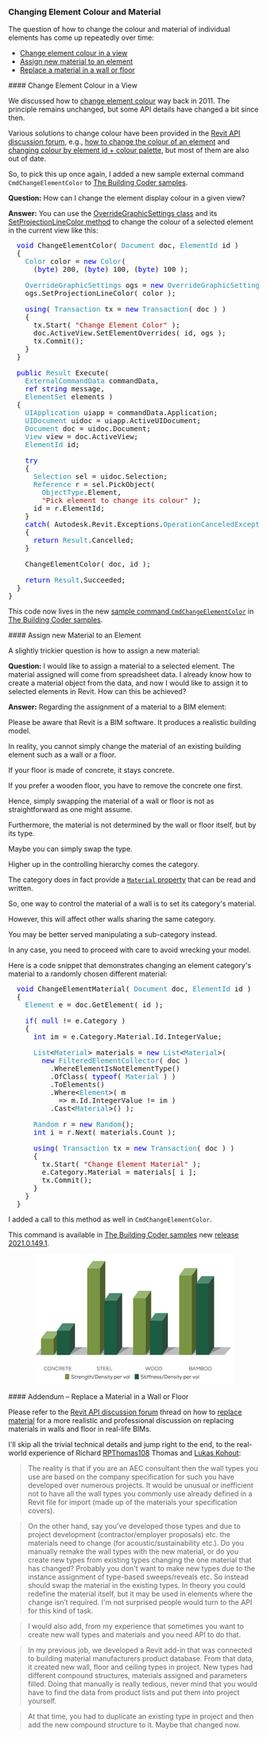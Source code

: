 <head>
<meta http-equiv="Content-Type" content="text/html; charset=utf-8">
<link rel="stylesheet" type="text/css" href="bc.css">
<script src="https://cdn.rawgit.com/google/code-prettify/master/loader/run_prettify.js" type="text/javascript"></script>
</head>

<!---

- 16576354 [material assignment]

twitter:

How to change the colour and material of individual elements, change element colour in a view, assign new material to an element, replace a material in a wall or floor in the #RevitAPI @AutodeskForge @AutodeskRevit #bim #DynamoBim #ForgeDevCon https://bit.ly/elemcolormaterial

The question of how to change the colour and material of individual elements has come up repeatedly over time
&ndash; Change element colour in a view
&ndash; Assign new material to an element
&ndash; Replace a material in a wall or floor...

linkedin:

How to change the colour and material of individual elements, change element colour in a view, assign new material to an element and replace a material in a wall or floor in the #RevitAPI

https://bit.ly/elemcolormaterial

The question of how to change the colour and material of individual elements has come up repeatedly over time:

- Change element colour in a view
- Assign new material to an element
- Replace a material in a wall or floor...

#bim #DynamoBim #ForgeDevCon #Revit #API #IFC #SDK #AI #VisualStudio #Autodesk #AEC #adsk

the [Revit API discussion forum](http://forums.autodesk.com/t5/revit-api-forum/bd-p/160) thread

<center>
<img src="img/" alt="" title="" width="600"/>
<p style="font-size: 80%; font-style:italic"></p>
</center>

-->

### Changing Element Colour and Material

The question of how to change the colour and material of individual elements has come up repeatedly over time:

- [Change element colour in a view](#2)
- [Assign new material to an element](#3)
- [Replace a material in a wall or floor](#4)

####<a name="2"></a> Change Element Colour in a View

We discussed
how to [change element colour](https://thebuildingcoder.typepad.com/blog/2011/03/change-element-colour.html) way
back in 2011.
The principle remains unchanged, but some API details have changed a bit since then.

Various solutions to change colour have been provided in
the [Revit API discussion forum](http://forums.autodesk.com/t5/revit-api-forum/bd-p/160),
e.g., [how to change the colour of an element](https://forums.autodesk.com/t5/revit-api-forum/how-change-the-color-a-element/m-p/5651177)
and [changing colour by element id + colour palette](https://forums.autodesk.com/t5/revit-api-forum/change-color-by-element-id-color-palette/m-p/4768209),
but most of them are also out of date.

So, to pick this up once again, I added a new sample external command `CmdChangeElementColor`
to [The Building Coder samples](https://github.com/jeremytammik/the_building_coder_samples).

**Question:** How can I change the element display colour in a given view?

**Answer:** You can use
the [OverrideGraphicSettings class](https://www.revitapidocs.com/2020/eb2bd6b6-b7b2-5452-2070-2dbadb9e068a.htm) and
its [SetProjectionLineColor method](https://www.revitapidocs.com/2020/6b780d28-87fb-2ba6-04fa-f973d85ca552.htm) to
change the colour of a selected element in the current view like this:

<pre class="code">
&nbsp;&nbsp;<span style="color:blue;">void</span>&nbsp;ChangeElementColor(&nbsp;<span style="color:#2b91af;">Document</span>&nbsp;doc,&nbsp;<span style="color:#2b91af;">ElementId</span>&nbsp;id&nbsp;)
&nbsp;&nbsp;{
&nbsp;&nbsp;&nbsp;&nbsp;<span style="color:#2b91af;">Color</span>&nbsp;color&nbsp;=&nbsp;<span style="color:blue;">new</span>&nbsp;<span style="color:#2b91af;">Color</span>(
&nbsp;&nbsp;&nbsp;&nbsp;&nbsp;&nbsp;(<span style="color:blue;">byte</span>)&nbsp;200,&nbsp;(<span style="color:blue;">byte</span>)&nbsp;100,&nbsp;(<span style="color:blue;">byte</span>)&nbsp;100&nbsp;);
 
&nbsp;&nbsp;&nbsp;&nbsp;<span style="color:#2b91af;">OverrideGraphicSettings</span>&nbsp;ogs&nbsp;=&nbsp;<span style="color:blue;">new</span>&nbsp;<span style="color:#2b91af;">OverrideGraphicSettings</span>();
&nbsp;&nbsp;&nbsp;&nbsp;ogs.SetProjectionLineColor(&nbsp;color&nbsp;);
 
&nbsp;&nbsp;&nbsp;&nbsp;<span style="color:blue;">using</span>(&nbsp;<span style="color:#2b91af;">Transaction</span>&nbsp;tx&nbsp;=&nbsp;<span style="color:blue;">new</span>&nbsp;<span style="color:#2b91af;">Transaction</span>(&nbsp;doc&nbsp;)&nbsp;)
&nbsp;&nbsp;&nbsp;&nbsp;{
&nbsp;&nbsp;&nbsp;&nbsp;&nbsp;&nbsp;tx.Start(&nbsp;<span style="color:#a31515;">&quot;Change&nbsp;Element&nbsp;Color&quot;</span>&nbsp;);
&nbsp;&nbsp;&nbsp;&nbsp;&nbsp;&nbsp;doc.ActiveView.SetElementOverrides(&nbsp;id,&nbsp;ogs&nbsp;);
&nbsp;&nbsp;&nbsp;&nbsp;&nbsp;&nbsp;tx.Commit();
&nbsp;&nbsp;&nbsp;&nbsp;}
&nbsp;&nbsp;}
 
&nbsp;&nbsp;<span style="color:blue;">public</span>&nbsp;<span style="color:#2b91af;">Result</span>&nbsp;Execute(
&nbsp;&nbsp;&nbsp;&nbsp;<span style="color:#2b91af;">ExternalCommandData</span>&nbsp;commandData,
&nbsp;&nbsp;&nbsp;&nbsp;<span style="color:blue;">ref</span>&nbsp;<span style="color:blue;">string</span>&nbsp;message,
&nbsp;&nbsp;&nbsp;&nbsp;<span style="color:#2b91af;">ElementSet</span>&nbsp;elements&nbsp;)
&nbsp;&nbsp;{
&nbsp;&nbsp;&nbsp;&nbsp;<span style="color:#2b91af;">UIApplication</span>&nbsp;uiapp&nbsp;=&nbsp;commandData.Application;
&nbsp;&nbsp;&nbsp;&nbsp;<span style="color:#2b91af;">UIDocument</span>&nbsp;uidoc&nbsp;=&nbsp;uiapp.ActiveUIDocument;
&nbsp;&nbsp;&nbsp;&nbsp;<span style="color:#2b91af;">Document</span>&nbsp;doc&nbsp;=&nbsp;uidoc.Document;
&nbsp;&nbsp;&nbsp;&nbsp;<span style="color:#2b91af;">View</span>&nbsp;view&nbsp;=&nbsp;doc.ActiveView;
&nbsp;&nbsp;&nbsp;&nbsp;<span style="color:#2b91af;">ElementId</span>&nbsp;id;
 
&nbsp;&nbsp;&nbsp;&nbsp;<span style="color:blue;">try</span>
&nbsp;&nbsp;&nbsp;&nbsp;{
&nbsp;&nbsp;&nbsp;&nbsp;&nbsp;&nbsp;<span style="color:#2b91af;">Selection</span>&nbsp;sel&nbsp;=&nbsp;uidoc.Selection;
&nbsp;&nbsp;&nbsp;&nbsp;&nbsp;&nbsp;<span style="color:#2b91af;">Reference</span>&nbsp;r&nbsp;=&nbsp;sel.PickObject(
&nbsp;&nbsp;&nbsp;&nbsp;&nbsp;&nbsp;&nbsp;&nbsp;<span style="color:#2b91af;">ObjectType</span>.Element,
&nbsp;&nbsp;&nbsp;&nbsp;&nbsp;&nbsp;&nbsp;&nbsp;<span style="color:#a31515;">&quot;Pick&nbsp;element&nbsp;to&nbsp;change&nbsp;its&nbsp;colour&quot;</span>&nbsp;);
&nbsp;&nbsp;&nbsp;&nbsp;&nbsp;&nbsp;id&nbsp;=&nbsp;r.ElementId;
&nbsp;&nbsp;&nbsp;&nbsp;}
&nbsp;&nbsp;&nbsp;&nbsp;<span style="color:blue;">catch</span>(&nbsp;Autodesk.Revit.Exceptions.<span style="color:#2b91af;">OperationCanceledException</span>&nbsp;)
&nbsp;&nbsp;&nbsp;&nbsp;{
&nbsp;&nbsp;&nbsp;&nbsp;&nbsp;&nbsp;<span style="color:blue;">return</span>&nbsp;<span style="color:#2b91af;">Result</span>.Cancelled;
&nbsp;&nbsp;&nbsp;&nbsp;}
 
&nbsp;&nbsp;&nbsp;&nbsp;ChangeElementColor(&nbsp;doc,&nbsp;id&nbsp;);
 
&nbsp;&nbsp;&nbsp;&nbsp;<span style="color:blue;">return</span>&nbsp;<span style="color:#2b91af;">Result</span>.Succeeded;
&nbsp;&nbsp;}
}
</pre>

This code now lives in the 
new [sample command `CmdChangeElementColor`](https://github.com/jeremytammik/the_building_coder_samples/blob/master/BuildingCoder/BuildingCoder/CmdChangeElementColor.cs)
in [The Building Coder samples](https://github.com/jeremytammik/the_building_coder_samples).

####<a name="3"></a> Assign new Material to an Element

A slightly trickier question is how to assign a new material:

**Question:** I would like to assign a material to a selected element. The material assigned will come from spreadsheet data. I already know how to create a material object from the data, and now I would like to assign it to selected elements in Revit. How can this be achieved?

**Answer:** Regarding the assignment of a material to a BIM element:

Please be aware that Revit is a BIM software. It produces a realistic building model.

In reality, you cannot simply change the material of an existing building element such as a wall or a floor.

If your floor is made of concrete, it stays concrete.

If you prefer a wooden floor, you have to remove the concrete one first.

Hence, simply swapping the material of a wall or floor is not as straightforward as one might assume.

Furthermore, the material is not determined by the wall or floor itself, but by its type.

Maybe you can simply swap the type.

Higher up in the controlling hierarchy comes the category.

The category does in fact provide
a [`Material` property](https://www.revitapidocs.com/2020/00aa768a-fca2-172f-e5d4-a4d787803983.htm) that
can be read and written.

So, one way to control the material of a wall is to set its category's material.

However, this will affect other walls sharing the same category.

You may be better served manipulating a sub-category instead.

In any case, you need to proceed with care to avoid wrecking your model.

Here is a code snippet that demonstrates changing an element category's material to a randomly chosen different material:

<pre class="code">
&nbsp;&nbsp;<span style="color:blue;">void</span>&nbsp;ChangeElementMaterial(&nbsp;<span style="color:#2b91af;">Document</span>&nbsp;doc,&nbsp;<span style="color:#2b91af;">ElementId</span>&nbsp;id&nbsp;)
&nbsp;&nbsp;{
&nbsp;&nbsp;&nbsp;&nbsp;<span style="color:#2b91af;">Element</span>&nbsp;e&nbsp;=&nbsp;doc.GetElement(&nbsp;id&nbsp;);
 
&nbsp;&nbsp;&nbsp;&nbsp;<span style="color:blue;">if</span>(&nbsp;<span style="color:blue;">null</span>&nbsp;!=&nbsp;e.Category&nbsp;)
&nbsp;&nbsp;&nbsp;&nbsp;{
&nbsp;&nbsp;&nbsp;&nbsp;&nbsp;&nbsp;<span style="color:blue;">int</span>&nbsp;im&nbsp;=&nbsp;e.Category.Material.Id.IntegerValue;
 
&nbsp;&nbsp;&nbsp;&nbsp;&nbsp;&nbsp;<span style="color:#2b91af;">List</span>&lt;<span style="color:#2b91af;">Material</span>&gt;&nbsp;materials&nbsp;=&nbsp;<span style="color:blue;">new</span>&nbsp;<span style="color:#2b91af;">List</span>&lt;<span style="color:#2b91af;">Material</span>&gt;(
&nbsp;&nbsp;&nbsp;&nbsp;&nbsp;&nbsp;&nbsp;&nbsp;<span style="color:blue;">new</span>&nbsp;<span style="color:#2b91af;">FilteredElementCollector</span>(&nbsp;doc&nbsp;)
&nbsp;&nbsp;&nbsp;&nbsp;&nbsp;&nbsp;&nbsp;&nbsp;&nbsp;&nbsp;.WhereElementIsNotElementType()
&nbsp;&nbsp;&nbsp;&nbsp;&nbsp;&nbsp;&nbsp;&nbsp;&nbsp;&nbsp;.OfClass(&nbsp;<span style="color:blue;">typeof</span>(&nbsp;<span style="color:#2b91af;">Material</span>&nbsp;)&nbsp;)
&nbsp;&nbsp;&nbsp;&nbsp;&nbsp;&nbsp;&nbsp;&nbsp;&nbsp;&nbsp;.ToElements()
&nbsp;&nbsp;&nbsp;&nbsp;&nbsp;&nbsp;&nbsp;&nbsp;&nbsp;&nbsp;.Where&lt;<span style="color:#2b91af;">Element</span>&gt;(&nbsp;m&nbsp;
&nbsp;&nbsp;&nbsp;&nbsp;&nbsp;&nbsp;&nbsp;&nbsp;&nbsp;&nbsp;&nbsp;&nbsp;=&gt;&nbsp;m.Id.IntegerValue&nbsp;!=&nbsp;im&nbsp;)
&nbsp;&nbsp;&nbsp;&nbsp;&nbsp;&nbsp;&nbsp;&nbsp;&nbsp;&nbsp;.Cast&lt;<span style="color:#2b91af;">Material</span>&gt;()&nbsp;);
 
&nbsp;&nbsp;&nbsp;&nbsp;&nbsp;&nbsp;<span style="color:#2b91af;">Random</span>&nbsp;r&nbsp;=&nbsp;<span style="color:blue;">new</span>&nbsp;<span style="color:#2b91af;">Random</span>();
&nbsp;&nbsp;&nbsp;&nbsp;&nbsp;&nbsp;<span style="color:blue;">int</span>&nbsp;i&nbsp;=&nbsp;r.Next(&nbsp;materials.Count&nbsp;);
 
&nbsp;&nbsp;&nbsp;&nbsp;&nbsp;&nbsp;<span style="color:blue;">using</span>(&nbsp;<span style="color:#2b91af;">Transaction</span>&nbsp;tx&nbsp;=&nbsp;<span style="color:blue;">new</span>&nbsp;<span style="color:#2b91af;">Transaction</span>(&nbsp;doc&nbsp;)&nbsp;)
&nbsp;&nbsp;&nbsp;&nbsp;&nbsp;&nbsp;{
&nbsp;&nbsp;&nbsp;&nbsp;&nbsp;&nbsp;&nbsp;&nbsp;tx.Start(&nbsp;<span style="color:#a31515;">&quot;Change&nbsp;Element&nbsp;Material&quot;</span>&nbsp;);
&nbsp;&nbsp;&nbsp;&nbsp;&nbsp;&nbsp;&nbsp;&nbsp;e.Category.Material&nbsp;=&nbsp;materials[&nbsp;i&nbsp;];
&nbsp;&nbsp;&nbsp;&nbsp;&nbsp;&nbsp;&nbsp;&nbsp;tx.Commit();
&nbsp;&nbsp;&nbsp;&nbsp;&nbsp;&nbsp;}
&nbsp;&nbsp;&nbsp;&nbsp;}
&nbsp;&nbsp;}
</pre>

I added  a call to this method as well in `CmdChangeElementColor`.

This command is available
in [The Building Coder samples](https://github.com/jeremytammik/the_building_coder_samples)
new [release 2021.0.149.1](https://github.com/jeremytammik/the_building_coder_samples/releases/tag/2021.0.149.1).

<center>
<img src="img/concrete_steel_wood_bamboo.jpg" alt="Materials" title="Materials" width="400"/> <!-- 800 -->
</center>

####<a name="4"></a> Addendum &ndash; Replace a Material in a Wall or Floor

Please refer to
the [Revit API discussion forum](http://forums.autodesk.com/t5/revit-api-forum/bd-p/160) thread
on how to [replace material](https://forums.autodesk.com/t5/revit-api-forum/replace-material/m-p/9570625) for
a more realistic and professional discussion on replacing materials in walls and floor in real-life BIMs.

I'll skip all the trivial technical details and jump right to the end, to the real-world experience
of Richard [RPThomas108](https://forums.autodesk.com/t5/user/viewprofilepage/user-id/1035859) Thomas
and [Lukas Kohout](https://forums.autodesk.com/t5/user/viewprofilepage/user-id/767846):

> The reality is that if you are an AEC consultant then the wall types you use are based on the company specification for such you have developed over numerous projects. It would be unusual or inefficient not to have all the wall types you commonly use already defined in a Revit file for import (made up of the materials your specification covers).

> On the other hand, say you’ve developed those types and due to project development (contractor/employer proposals) etc. the materials need to change (for acoustic/sustainability etc.). Do you manually remake the wall types with the new material, or do you create new types from existing types changing the one material that has changed? Probably you don't want to make new types due to the instance assignment of type-based sweeps/reveals etc. So instead should swap the material in the existing types. In theory you could redefine the material itself, but it may be used in elements where the change isn’t required. I'm not surprised people would turn to the API for this kind of task. 

> I would also add, from my experience that sometimes you want to create new wall types and materials and you need API to do that.

> In my previous job, we developed a Revit add-in that was connected to building material manufacturers product database. From that data, it created new wall, floor and ceiling types in project. New types had different compound structures, materials assigned and parameters filled. Doing that manually is really tedious, never mind that you would have to find the data from product lists and put them into project yourself.

> At that time, you had to duplicate an existing type in project and then add the new compound structure to it.
Maybe that changed now.
